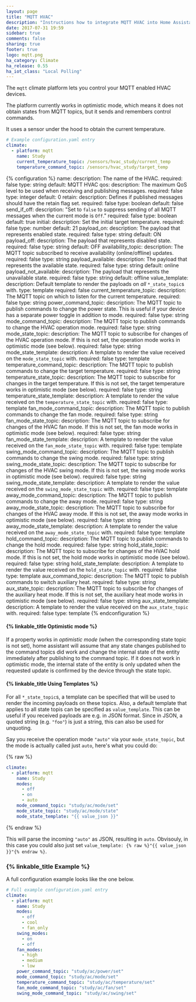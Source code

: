 ```yaml
---
layout: page
title: "MQTT HVAC"
description: "Instructions how to integrate MQTT HVAC into Home Assistant."
date: 2017-07-31 19:59
sidebar: true
comments: false
sharing: true
footer: true
logo: mqtt.png
ha_category: Climate
ha_release: 0.55
ha_iot_class: "Local Polling"
---
```


The `mqtt` climate platform lets you control your MQTT enabled HVAC devices.

The platform currently works in optimistic mode, which means it does not obtain states from MQTT topics, but it sends and remembers control commands.

It uses a sensor under the hood to obtain the current temperature.

```yaml
# Example configuration.yaml entry
climate:
  - platform: mqtt
    name: Study
    current_temperature_topic: /sensors/hvac_study/current_temp
    temperature_command_topic: /sensors/hvac_study/target_temp
```

{% configuration %}
name:
  description: The name of the HVAC.
  required: false
  type: string
  default: MQTT HVAC
qos:
  description: The maximum QoS level to be used when receiving and publishing messages.
  required: false
  type: integer
  default: 0
retain:
  description: Defines if published messages should have the retain flag set.
  required: false
  type: boolean
  default: false
send_if_off:
  description: "Set to `false` to suppress sending of all MQTT messages when the current mode is `Off`."
  required: false
  type: boolean
  default: true
initial:
  description: Set the initial target temperature.
  required: false
  type: number
  default: 21
payload_on:
  description: The payload that represents enabled state.
  required: false
  type: string
  default: ON
payload_off:
  description: The payload that represents disabled state.
  required: false
  type: string
  default: OFF
availability_topic:
  description: The MQTT topic subscribed to receive availability (online/offline) updates.
  required: false
  type: string
payload_available:
  description: The payload that represents the available state.
  required: false
  type: string
  default: online
payload_not_available:
  description: The payload that represents the unavailable state.
  required: false
  type: string
  default: offline
value_template:
  description: Default template to render the payloads on *all* `*_state_topic`s with.
  type: template
  required: false
current_temperature_topic:
  description: The MQTT topic on which to listen for the current temperature.
  required: false
  type: string
power_command_topic:
  description: The MQTT topic to publish commands to change the power state. This is useful if your device has a separate power toggle in addition to mode.
  required: false
  type: string
mode_command_topic:
  description: The MQTT topic to publish commands to change the HVAC operation mode.
  required: false
  type: string
mode_state_topic:
  description: The MQTT topic to subscribe for changes of the HVAC operation mode. If this is not set, the operation mode works in optimistic mode (see below).
  required: false
  type: string
mode_state_template:
  description: A template to render the value received on the `mode_state_topic` with.
  required: false
  type: template
temperature_command_topic:
  description: The MQTT topic to publish commands to change the target temperature.
  required: false
  type: string
temperature_state_topic:
  description: The MQTT topic to subscribe for changes in the target temperature. If this is not set, the target temperature works in optimistic mode (see below).
  required: false
  type: string
temperature_state_template:
  description: A template to render the value received on the `temperature_state_topic` with.
  required: false
  type: template
fan_mode_command_topic:
  description: The MQTT topic to publish commands to change the fan mode.
  required: false
  type: string
fan_mode_state_topic:
  description: The MQTT topic to subscribe for changes of the HVAC fan mode. If this is not set, the fan mode works in optimistic mode (see below).
  required: false
  type: string
fan_mode_state_template:
  description: A template to render the value received on the `fan_mode_state_topic` with.
  required: false
  type: template
swing_mode_command_topic:
  description: The MQTT topic to publish commands to change the swing mode.
  required: false
  type: string
swing_mode_state_topic:
  description: The MQTT topic to subscribe for changes of the HVAC swing mode. If this is not set, the swing mode works in optimistic mode (see below).
  required: false
  type: string
swing_mode_state_template:
  description: A template to render the value received on the `swing_mode_state_topic` with.
  required: false
  type: template
away_mode_command_topic:
  description: The MQTT topic to publish commands to change the away mode.
  required: false
  type: string
away_mode_state_topic:
  description: The MQTT topic to subscribe for changes of the HVAC away mode. If this is not set, the away mode works in optimistic mode (see below).
  required: false
  type: string
away_mode_state_template:
  description: A template to render the value received on the `away_mode_state_topic` with.
  required: false
  type: template
hold_command_topic:
  description: The MQTT topic to publish commands to change the hold mode.
  required: false
  type: string
hold_state_topic:
  description: The MQTT topic to subscribe for changes of the HVAC hold mode. If this is not set, the hold mode works in optimistic mode (see below).
  required: false
  type: string
hold_state_template:
  description: A template to render the value received on the `hold_state_topic` with.
  required: false
  type: template
aux_command_topic:
  description: The MQTT topic to publish commands to switch auxiliary heat.
  required: false
  type: string
aux_state_topic:
  description: The MQTT topic to subscribe for changes of the auxiliary heat mode. If this is not set, the auxiliary heat mode works in optimistic mode (see below).
  required: false
  type: string
aux_state_template:
  description: A template to render the value received on the `aux_state_topic` with.
  required: false
  type: template
{% endconfiguration %}

#### {% linkable_title Optimistic mode %}

If a property works in *optimistic mode* (when the corresponding state topic is not set), home assistant will assume that any state changes published to the command topics did work and change the internal state of the entity immediately after publishing to the command topic. If it does not work in optimistic mode, the internal state of the entity is only updated when the requested update is confirmed by the device through the state topic.

#### {% linkable_title Using Templates %}

For all `*_state_topic`s, a template can be specified that will be used to render the incoming payloads on these topics. Also, a default template that applies to all state topis can be specified as `value_template`. This can be useful if you received payloads are e.g. in JSON format. Since in JSON, a quoted string (e.g. `"foo"`) is just a string, this can also be used for unquoting.

Say you receive the operation mode `"auto"` via your `mode_state_topic`, but the mode is actually called just `auto`, here's what you could do:

{% raw %}
```yaml
climate:
  - platform: mqtt
    name: Study
    modes:
      - off
      - on
      - auto
    mode_command_topic: "study/ac/mode/set"
    mode_state_topic: "study/ac/mode/state"
    mode_state_template: "{{ value_json }}"
```
{% endraw %}

This will parse the incoming `"auto"` as JSON, resulting in `auto`. Obvisouly, in this case you could also just set `value_template: {% raw %}"{{ value_json }}"{% endraw %}`.


### {% linkable_title Example %}

A full configuration example looks like the one below.

```yaml
# Full example configuration.yaml entry
climate:
  - platform: mqtt
    name: Study
    modes:
      - off
      - cool
      - fan_only
    swing_modes:
      - on
      - off
    fan_modes:
      - high
      - medium
      - low
    power_command_topic: "study/ac/power/set"
    mode_command_topic: "study/ac/mode/set"
    temperature_command_topic: "study/ac/temperature/set"
    fan_mode_command_topic: "study/ac/fan/set"
    swing_mode_command_topic: "study/ac/swing/set"
```
